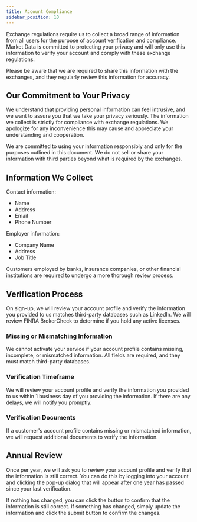 ```yaml
---
title: Account Compliance
sidebar_position: 10
---
```


Exchange regulations require us to collect a broad range of information from all users for the purpose of account verification and compliance. Market Data is committed to protecting your privacy and will only use this information to verify your account and comply with these exchange regulations.

Please be aware that we are required to share this information with the exchanges, and they regularly review this information for accuracy.

## Our Commitment to Your Privacy

We understand that providing personal information can feel intrusive, and we want to assure you that we take your privacy seriously. The information we collect is strictly for compliance with exchange regulations. We apologize for any inconvenience this may cause and appreciate your understanding and cooperation.

We are committed to using your information responsibly and only for the purposes outlined in this document. We do not sell or share your information with third parties beyond what is required by the exchanges.

## Information We Collect

Contact information:
- Name
- Address
- Email
- Phone Number

Employer information:
- Company Name
- Address
- Job Title

Customers employed by banks, insurance companies, or other financial institutions are required to undergo a more thorough review process.

## Verification Process

On sign-up, we will review your account profile and verify the information you provided to us matches third-party databases such as LinkedIn. We will review FINRA BrokerCheck to determine if you hold any active licenses.

### Missing or Mismatching Information

We cannot activate your service if your account profile contains missing, incomplete, or mismatched information. All fields are required, and they must match third-party databases.

### Verification Timeframe

We will review your account profile and verify the information you provided to us within 1 business day of you providing the information. If there are any delays, we will notify you promptly.

### Verification Documents

If a customer's account profile contains missing or mismatched information, we will request additional documents to verify the information.

## Annual Review

Once per year, we will ask you to review your account profile and verify that the information is still correct. You can do this by logging into your account and clicking the pop-up dialog that will appear after one year has passed since your last verification.

If nothing has changed, you can click the button to confirm that the information is still correct. If something has changed, simply update the information and click the submit button to confirm the changes.